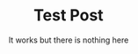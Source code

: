 ---
header_type: "hero"
header_img : "https://picsum.photos/id/1018/2000/2000"
title: Test Post
subtitle: It works but there is nothing here
last_modified_at:
tags: []
categories: []
---